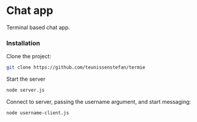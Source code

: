 # Chat app

Terminal based chat app.

### Installation 

Clone the project:

```bash
git clone https://github.com/teunissenstefan/termie
```

Start the server

```bash
node server.js
```

Connect to server, passing the username argument, and start messaging:
```bash
node username-client.js
```

